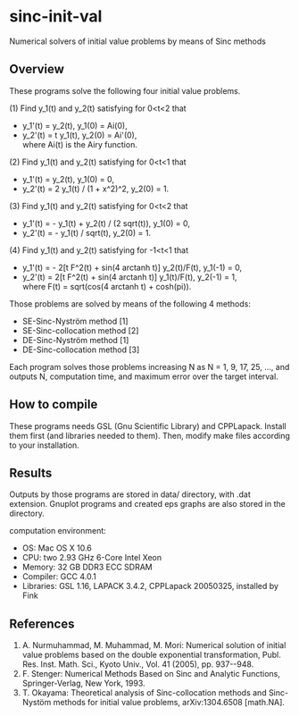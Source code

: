 # sinc-init-val
Numerical solvers of initial value problems by means of Sinc methods

## Overview
These programs solve the following four initial value problems.

(1) Find y_1(t) and y_2(t) satisfying for 0<t<2 that
* y_1'(t) = y_2(t),   y_1(0) = Ai(0),
* y_2'(t) = t y_1(t), y_2(0) = Ai'(0),  
where Ai(t) is the Airy function.

(2) Find y_1(t) and y_2(t) satisfying for 0<t<1 that
* y_1'(t) = y_2(t),                 y_1(0) = 0,
* y_2'(t) = 2 y_1(t) / (1 + x^2)^2, y_2(0) = 1.

(3) Find y_1(t) and y_2(t) satisfying for 0<t<2 that
* y_1'(t) = - y_1(t) + y_2(t) / (2 sqrt(t)), y_1(0) = 0,
* y_2'(t) = - y_1(t) / sqrt(t),              y_2(0) = 1.

(4) Find y_1(t) and y_2(t) satisfying for -1<t<1 that
* y_1'(t) = - 2[t F^2(t) + sin(4 arctanh t)] y_2(t)/F(t), y_1(-1) = 0,
* y_2'(t) =   2[t F^2(t) + sin(4 arctanh t)] y_1(t)/F(t), y_2(-1) = 1,  
where F(t) = sqrt(cos(4 arctanh t) + cosh(pi)).

Those problems are solved by means of the following 4 methods:
* SE-Sinc-Nyström method [1]
* SE-Sinc-collocation method [2]
* DE-Sinc-Nyström method [1]
* DE-Sinc-collocation method [3]

Each program solves those problems increasing N as N = 1, 9, 17, 25, ...,
and outputs N, computation time, and maximum error over the target interval.

## How to compile
These programs needs GSL (Gnu Scientific Library) and CPPLapack.
Install them first (and libraries needed to them). Then, modify
make files according to your installation.

## Results
Outputs by those programs are stored in data/ directory, with .dat extension.
Gnuplot programs and created eps graphs are also stored in the directory.

computation environment:
* OS: Mac OS X 10.6
* CPU: two 2.93 GHz 6-Core Intel Xeon
* Memory: 32 GB DDR3 ECC SDRAM
* Compiler: GCC 4.0.1
* Libraries: GSL 1.16, LAPACK 3.4.2, CPPLapack 20050325, installed by Fink

## References
1. A. Nurmuhammad, M. Muhammad, M. Mori:
 Numerical solution of initial value problems based on the double exponential
 transformation, Publ. Res. Inst. Math. Sci., Kyoto Univ., Vol. 41 (2005),
 pp. 937--948.
2. F. Stenger: Numerical Methods Based on Sinc and Analytic Functions,
 Springer-Verlag, New York, 1993.
3. T. Okayama: Theoretical analysis of Sinc-collocation methods and
 Sinc-Nystöm methods for initial value problems, arXiv:1304.6508 [math.NA].
